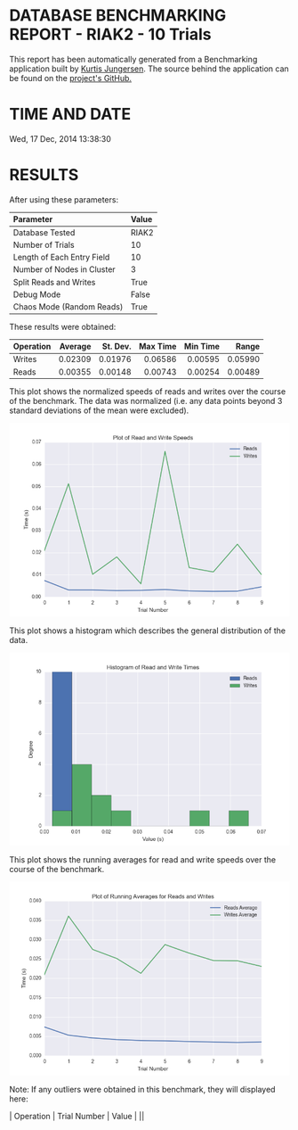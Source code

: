 DATABASE BENCHMARKING REPORT - RIAK2 - 10 Trials
=========================================

This report has been automatically generated from a Benchmarking application
built by [Kurtis Jungersen](http://kmjungersen.com).  The source behind the application can be found on the [project's GitHub.](https://github.com/kmjungersen/DB-Benchmarking)

TIME AND DATE
=============

Wed, 17 Dec, 2014 13:38:30


RESULTS
=======

After using these parameters:

| Parameter                  | Value   |
|:---------------------------|:--------|
| Database Tested            | RIAK2   |
| Number of Trials           | 10      |
| Length of Each Entry Field | 10      |
| Number of Nodes in Cluster | 3       |
| Split Reads and Writes     | True    |
| Debug Mode                 | False   |
| Chaos Mode (Random Reads)  | True    |

These results were obtained:

| Operation   |   Average |   St. Dev. |   Max Time |   Min Time |   Range |
|:------------|----------:|-----------:|-----------:|-----------:|--------:|
| Writes      |   0.02309 |    0.01976 |    0.06586 |    0.00595 | 0.05990 |
| Reads       |   0.00355 |    0.00148 |    0.00743 |    0.00254 | 0.00489 |

This plot shows the normalized speeds of reads and writes over the course of the benchmark.  The data was normalized (i.e. any data points beyond 3 standard deviations of the mean were excluded).

![Alt text](images/RIAK2-Dec17-2014-13:38:30-rw.png "rw")

This plot shows a histogram which describes the general distribution of the data.

![Alt text](images/RIAK2-Dec17-2014-13:38:30-stats.png "stats")

This plot shows the running averages for read and write speeds over the course of the benchmark.

![Alt text](images/RIAK2-Dec17-2014-13:38:30-running_averages.png "running_averages")

Note: If any outliers were obtained in this benchmark, they will displayed here:

| Operation   | Trial Number   | Value   |
||